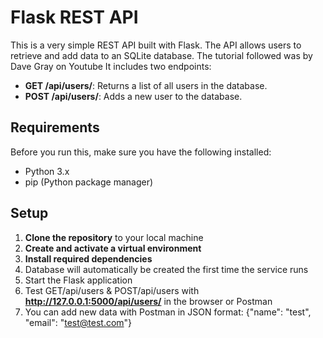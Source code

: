# Flask REST API

This is a very simple REST API built with Flask. The API allows users to retrieve and add data to an SQLite database. 
The tutorial followed was by Dave Gray on Youtube
It includes two endpoints:

- **GET /api/users/**: Returns a list of all users in the database.
- **POST /api/users/**: Adds a new user to the database.

## Requirements

Before you run this, make sure you have the following installed:

- Python 3.x
- pip (Python package manager)

## Setup

1. **Clone the repository** to your local machine
2. **Create and activate a virtual environment**
3. **Install required dependencies**
4. Database will automatically be created the first time the service runs
5. Start the Flask application
6. Test GET/api/users & POST/api/users with **http://127.0.0.1:5000/api/users/** in the browser or Postman 
7. You can add new data with Postman in JSON format:
  {"name": "test", "email": "test@test.com"}

